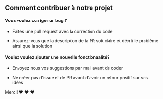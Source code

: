 ## Comment contribuer à notre projet

#### **Vous voulez corriger un bug ?**

* Faites une pull request avec la correction du code

* Assurez-vous que la description de la PR soit claire et décrit le problème ainsi que la solution

#### **Voulez voulez ajouter une nouvelle fonctionaalité?**

* Envoyez nous vos suggestions par mail avant de coder

* Ne créer pas d'issue et de PR avant d'avoir un retour positif sur vos idées

Merci! :heart: :heart: :heart: 
